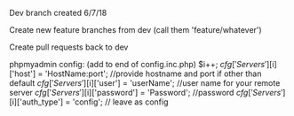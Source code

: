 Dev branch created 6/7/18

Create new feature branches from dev (call them 'feature/whatever')

Create pull requests back to dev

phpmyadmin config: (add to end of config.inc.php)
$i++;
$cfg['Servers'][$i]['host'] = 'HostName:port'; //provide hostname and port if other than default
$cfg['Servers'][$i]['user'] = 'userName';      //user name for your remote server
$cfg['Servers'][$i]['password'] = 'Password';  //password
$cfg['Servers'][$i]['auth_type'] = 'config';   // leave as config
